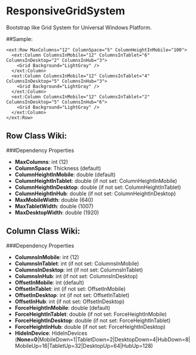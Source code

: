 # ResponsiveGridSystem
Bootstrap like Grid System for Universal Windows Platform.

##Sample:
```xaml
<ext:Row MaxColumns="12" ColumnSpace="5" ColumnHeightInMobile="100">
  <ext:Column ColumnsInMobile="12" ColumnsInTablet="6" ColumnsInDesktop="2" ColumnsInHub="3">
    <Grid Background="LightGray" />
  </ext:Column>
  <ext:Column ColumnsInMobile="12" ColumnsInTablet="4" ColumnsInDesktop="5" ColumnsInHub="3">
    <Grid Background="LightGray" />
  </ext:Column>
  <ext:Column ColumnsInMobile="12" ColumnsInTablet="2" ColumnsInDesktop="5" ColumnsInHub="6">
    <Grid Background="LightGray" />
  </ext:Column>
</ext:Row>
```

## Row Class Wiki:
###Dependency Properties
* **MaxColumns**: int (12)
* **ColumnSpace**:  Thickness (default)
* **ColumnHeightInMobile**: double (default)
* **ColumnHeightInTablet**: double (if not set: ColumnHeightInMobile)
* **ColumnHeightInDesktop**: double (if not set: ColumnHeightInTablet)
* **ColumnHeightInHub**: double (if not set: ColumnHeightInDesktop)
* **MaxMobileWidth**: double (640)
* **MaxTabletWidth**: double (1007)
* **MaxDesktopWidth**: double (1920)

## Column Class Wiki:
###Dependency Properties
* **ColumnsInMobile**: int (12)
* **ColumnsInTablet**: int (if not set: ColumnsInMobile)
* **ColumnsInDesktop**: int (if not set: ColumnsInTablet)
* **ColumnsInHub**: int (if not set: ColumnsInDesktop)
* **OffsetInMobile**: int (default)
* **OffsetInTablet**: int (if not set: OffsetInMobile)
* **OffsetInDesktop**: int (if not set: OffsetInTablet)
* **OffsetInHub**: int (if not set: OffsetInDesktop)
* **ForceHeightInMobile**: double (default)
* **ForceHeightInTablet**: double (if not set: ForceHeightInMobile)
* **ForceHeightInDesktop**: double (if not set: ForceHeightInTablet)
* **ForceHeightInHub**: double (if not set: ForceHeightInDesktop)
* **HideInDevice**: HideInDevices (**None=0**|MobileDown=1|TabletDown=2|DesktopDown=4|HubDown=8|MobileUp=16|TabletUp=32|DesktopUp=64|HubUp=128)
